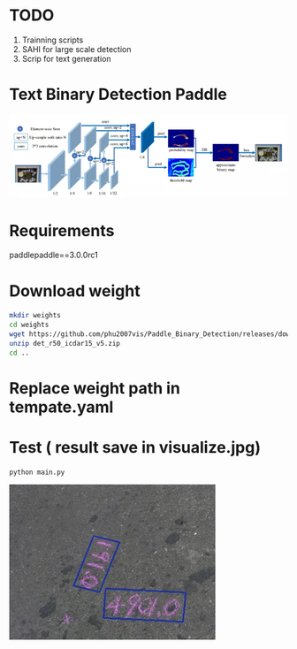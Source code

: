 # TODO
1. Trainning scripts
2. SAHI for large scale detection
3. Scrip for text generation
# Text Binary Detection Paddle
![plot](images/db_net.png)
# Requirements
paddlepaddle==3.0.0rc1
# Download weight 
```bash
mkdir weights
cd weights
wget https://github.com/phu2007vis/Paddle_Binary_Detection/releases/download/sdsd/det_r50_icdar15_v5.zip
unzip det_r50_icdar15_v5.zip
cd ..
```
# Replace weight path in tempate.yaml

# Test ( result save in visualize.jpg)
```bash
python main.py
```
![plot](images/visualize.jpg)
